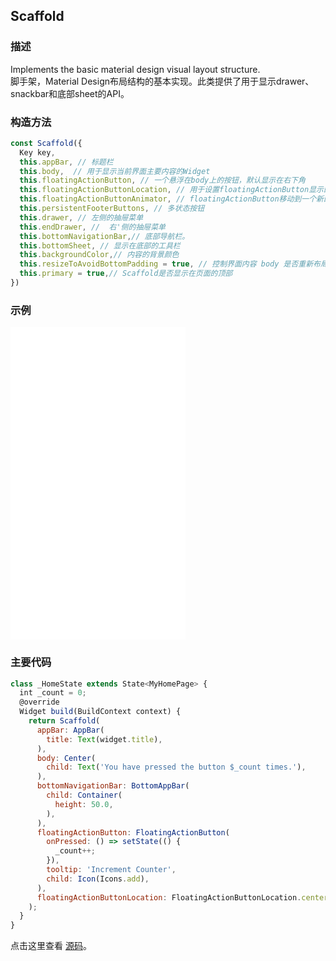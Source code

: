 ## Scaffold

### 描述
Implements the basic material design visual layout structure.  
脚手架，Material Design布局结构的基本实现。此类提供了用于显示drawer、snackbar和底部sheet的API。

### 构造方法
```javascript
const Scaffold({
  Key key,
  this.appBar, // 标题栏
  this.body,  // 用于显示当前界面主要内容的Widget
  this.floatingActionButton, // 一个悬浮在body上的按钮，默认显示在右下角
  this.floatingActionButtonLocation, // 用于设置floatingActionButton显示的位置
  this.floatingActionButtonAnimator, // floatingActionButton移动到一个新的位置时的动画
  this.persistentFooterButtons, // 多状态按钮
  this.drawer, // 左侧的抽屉菜单
  this.endDrawer, //  右'侧的抽屉菜单
  this.bottomNavigationBar,// 底部导航栏。
  this.bottomSheet, // 显示在底部的工具栏
  this.backgroundColor,// 内容的背景颜色
  this.resizeToAvoidBottomPadding = true, // 控制界面内容 body 是否重新布局来避免底部被覆盖，比如当键盘显示的时候，重新布局避免被键盘盖住内容。
  this.primary = true,// Scaffold是否显示在页面的顶部
})
```


### 示例  
<iframe src="./web/index.html" width="280px" height="500px" frameborder="0" scrolling="no"></iframe>

### 主要代码
```javascript
class _HomeState extends State<MyHomePage> {
  int _count = 0;
  @override
  Widget build(BuildContext context) {
    return Scaffold(
      appBar: AppBar(
        title: Text(widget.title),
      ),
      body: Center(
        child: Text('You have pressed the button $_count times.'),
      ),
      bottomNavigationBar: BottomAppBar(
        child: Container(
          height: 50.0,
        ),
      ),
      floatingActionButton: FloatingActionButton(
        onPressed: () => setState(() {
          _count++;
        }),
        tooltip: 'Increment Counter',
        child: Icon(Icons.add),
      ),
      floatingActionButtonLocation: FloatingActionButtonLocation.centerDocked,
    );
  }
}
```

点击这里查看 [源码](./web/main.dart)。

